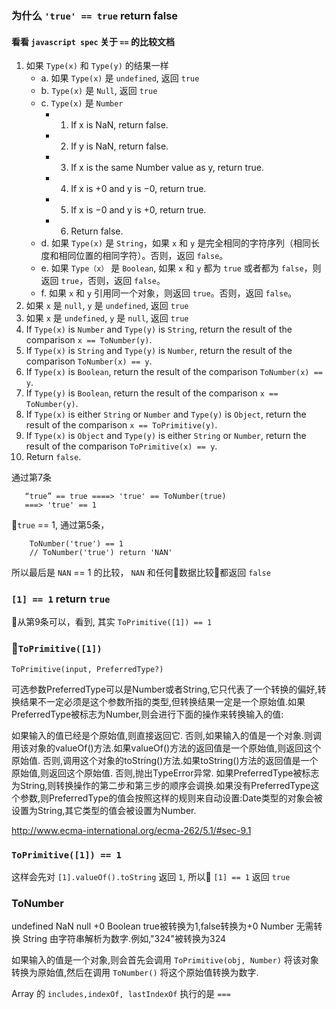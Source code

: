 ### 为什么 `'true' == true` return false

#### 看看 `javascript spec` 关于 `==` 的比较文档

1. 如果 `Type(x)` 和 `Type(y)` 的结果一样
    - a. 如果 `Type(x)` 是 `undefined`, 返回 `true`
    - b. `Type(x)` 是 `Null`, 返回 `true`
    - c. `Type(x)` 是 `Number`
        * 1. If x is NaN, return false.
        * 2. If y is NaN, return false.
        * 3. If x is the same Number value as y, return true.
        * 4. If x is +0 and y is −0, return true.
        * 5. If x is −0 and y is +0, return true.
        * 6. Return false.
    - d. 如果 `Type(x)` 是 `String`，如果 `x` 和 `y` 是完全相同的字符序列（相同长度和相同位置的相同字符）。否则，返回  `false`。 
    - e. 如果 `Type（x）` 是 `Boolean`, 如果 `x` 和 `y` 都为 `true` 或者都为 `false`，则返回 `true`，否则，返回 `false`。
    - f. 如果 `x` 和 `y` 引用同一个对象，则返回 `true`。否则，返回 `false`。 
2. 如果 `x` 是 `null`, `y` 是 `undefined`, 返回 `true`
3. 如果 `x` 是 `undefined`, `y` 是 `null`, 返回 `true`
4. If `Type(x)` is `Number` and `Type(y)` is `String`,
return the result of the comparison `x == ToNumber(y)`.
5. If `Type(x)` is `String` and `Type(y)` is `Number`,
return the result of the comparison `ToNumber(x) == y`.
6. If `Type(x)` is `Boolean`, return the result of the comparison `ToNumber(x) == y`.
7. If `Type(y)` is `Boolean`, return the result of the comparison `x == ToNumber(y)`.
8. If `Type(x)` is either `String` or `Number` and `Type(y)` is `Object`,
return the result of the comparison `x == ToPrimitive(y)`.
9. If `Type(x)` is `Object` and `Type(y)` is either `String` or `Number`,
return the result of the comparison `ToPrimitive(x) == y`.
10. Return `false`. 

通过第7条
```
   “true” == true ====> 'true' == ToNumber(true)
   ===> 'true' == 1  

```
`true` == 1, 通过第5条，
```
    ToNumber('true') == 1 
    // ToNumber('true') return 'NAN'
```
所以最后是 `NAN` == 1 的比较， `NAN` 和任何数据比较都返回 `false`

### `[1] == 1` return `true`
从第9条可以，看到, 其实 `ToPrimitive([1]) == 1`

### `ToPrimitive([1])`
`ToPrimitive(input, PreferredType?)`

可选参数PreferredType可以是Number或者String,它只代表了一个转换的偏好,转换结果不一定必须是这个参数所指的类型,但转换结果一定是一个原始值.如果PreferredType被标志为Number,则会进行下面的操作来转换输入的值:

如果输入的值已经是个原始值,则直接返回它.
否则,如果输入的值是一个对象.则调用该对象的valueOf()方法.如果valueOf()方法的返回值是一个原始值,则返回这个原始值.
否则,调用这个对象的toString()方法.如果toString()方法的返回值是一个原始值,则返回这个原始值.
否则,抛出TypeError异常.
如果PreferredType被标志为String,则转换操作的第二步和第三步的顺序会调换.如果没有PreferredType这个参数,则PreferredType的值会按照这样的规则来自动设置:Date类型的对象会被设置为String,其它类型的值会被设置为Number.

http://www.ecma-international.org/ecma-262/5.1/#sec-9.1

### `ToPrimitive([1]) == 1`
这样会先对 `[1].valueOf().toString` 返回 `1`, 所以 `[1] == 1` 返回 `true`

### ToNumber
undefined	NaN
null	+0
Boolean	true被转换为1,false转换为+0
Number	无需转换
String	由字符串解析为数字.例如,"324"被转换为324

如果输入的值是一个对象,则会首先会调用 `ToPrimitive(obj, Number)` 将该对象转换为原始值,然后在调用 `ToNumber()` 将这个原始值转换为数字.













Array 的 `includes,indexOf, lastIndexOf` 执行的是 `===`


      